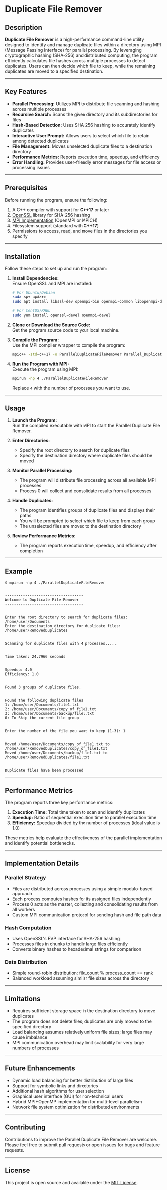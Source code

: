 # Duplicate File Remover


## Description


**Duplicate File Remover** is a high-performance command-line utility designed to identify and manage duplicate files within a directory using MPI (Message Passing Interface) for parallel processing. By leveraging cryptographic hashing (SHA-256) and distributed computing, the program efficiently calculates file hashes across multiple processes to detect duplicates. Users can then decide which file to keep, while the remaining duplicates are moved to a specified destination.


---


## Key Features


- **Parallel Processing:** Utilizes MPI to distribute file scanning and hashing across multiple processes
- **Recursive Search:** Scans the given directory and its subdirectories for files
- **Hash-Based Detection:** Uses SHA-256 hashing to accurately identify duplicates
- **Interactive User Prompt:** Allows users to select which file to retain among detected duplicates
- **File Management:** Moves unselected duplicate files to a destination directory
- **Performance Metrics:** Reports execution time, speedup, and efficiency
- **Error Handling:** Provides user-friendly error messages for file access or processing issues


---


## Prerequisites


Before running the program, ensure the following:


1. A C++ compiler with support for **C++17** or later
2. [OpenSSL](https://www.openssl.org/) library for SHA-256 hashing
3. [MPI Implementation](https://www.open-mpi.org/) (OpenMPI or MPICH)
4. Filesystem support (standard with **C++17**)
5. Permissions to access, read, and move files in the directories you specify


---


## Installation


Follow these steps to set up and run the program:


1. **Install Dependencies:**  
   Ensure OpenSSL and MPI are installed:
   ```bash
   # For Ubuntu/Debian
   sudo apt update
   sudo apt install libssl-dev openmpi-bin openmpi-common libopenmpi-dev
   
   # For CentOS/RHEL
   sudo yum install openssl-devel openmpi-devel
   ```


2. **Clone or Download the Source Code:**  
   Get the program source code to your local machine.


3. **Compile the Program:**  
   Use the MPI compiler wrapper to compile the program:
   ```bash
   mpic++ -std=c++17 -o ParallelDuplicateFileRemover Parallel_Duplicate_File_Remover.cpp -lssl -lcrypto
   ```


4. **Run the Program with MPI:**  
   Execute the program using MPI:
   ```bash
   mpirun -np 4 ./ParallelDuplicateFileRemover
   ```
   Replace `4` with the number of processes you want to use.


---


## Usage


1. **Launch the Program:**  
   Run the compiled executable with MPI to start the Parallel Duplicate File Remover.


2. **Enter Directories:**  
   - Specify the root directory to search for duplicate files  
   - Specify the destination directory where duplicate files should be moved


3. **Monitor Parallel Processing:**  
   - The program will distribute file processing across all available MPI processes
   - Process 0 will collect and consolidate results from all processes


4. **Handle Duplicates:**  
   - The program identifies groups of duplicate files and displays their paths
   - You will be prompted to select which file to keep from each group
   - The unselected files are moved to the destination directory


5. **Review Performance Metrics:**  
   - The program reports execution time, speedup, and efficiency after completion


---


## Example


```plaintext
$ mpirun -np 4 ./ParallelDuplicateFileRemover


-----------------------------------
Welcome to Duplicate File Remover
-----------------------------------


Enter the root directory to search for duplicate files: /home/user/Documents
Enter the destination directory for duplicate files: /home/user/RemovedDuplicates


Scanning for duplicate files with 4 processes.....


Time taken: 24.7966 seconds


Speedup: 4.0
Efficiency: 1.0


Found 3 groups of duplicate files.


Found the following duplicate files:
1: /home/user/Documents/file1.txt
2: /home/user/Documents/copy_of_file1.txt
3: /home/user/Documents/backup/file1.txt
0: To Skip the current file group


Enter the number of the file you want to keep (1-3): 1


Moved /home/user/Documents/copy_of_file1.txt to /home/user/RemovedDuplicates/copy_of_file1.txt
Moved /home/user/Documents/backup/file1.txt to /home/user/RemovedDuplicates/file1.txt


Duplicate files have been processed.
```


---


## Performance Metrics


The program reports three key performance metrics:


1. **Execution Time:** Total time taken to scan and identify duplicates
2. **Speedup:** Ratio of sequential execution time to parallel execution time
3. **Efficiency:** Speedup divided by the number of processes (ideal value is 1.0)


These metrics help evaluate the effectiveness of the parallel implementation and identify potential bottlenecks.


---


## Implementation Details


### Parallel Strategy
- Files are distributed across processes using a simple modulo-based approach
- Each process computes hashes for its assigned files independently
- Process 0 acts as the master, collecting and consolidating results from all workers
- Custom MPI communication protocol for sending hash and file path data


### Hash Computation
- Uses OpenSSL's EVP interface for SHA-256 hashing
- Processes files in chunks to handle large files efficiently
- Converts binary hashes to hexadecimal strings for comparison


### Data Distribution
- Simple round-robin distribution: file_count % process_count == rank
- Balanced workload assuming similar file sizes across the directory


---


## Limitations


- Requires sufficient storage space in the destination directory to move duplicates
- The program does not delete files; duplicates are only moved to the specified directory
- Load balancing assumes relatively uniform file sizes; large files may cause imbalance
- MPI communication overhead may limit scalability for very large numbers of processes


---


## Future Enhancements


- Dynamic load balancing for better distribution of large files
- Support for symbolic links and directories
- Additional hash algorithms for user selection
- Graphical user interface (GUI) for non-technical users
- Hybrid MPI+OpenMP implementation for multi-level parallelism
- Network file system optimization for distributed environments


---


## Contributing


Contributions to improve the Parallel Duplicate File Remover are welcome. Please feel free to submit pull requests or open issues for bugs and feature requests.


---


## License


This project is open source and available under the [MIT License](LICENSE).
